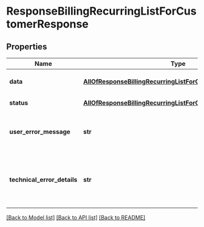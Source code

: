 # ResponseBillingRecurringListForCustomerResponse

## Properties
Name | Type | Description | Notes
------------ | ------------- | ------------- | -------------
**data** | [**AllOfResponseBillingRecurringListForCustomerResponseData**](AllOfResponseBillingRecurringListForCustomerResponseData.md) | API specific response data | [optional] 
**status** | [**AllOfResponseBillingRecurringListForCustomerResponseStatus**](AllOfResponseBillingRecurringListForCustomerResponseStatus.md) | Response status | [optional] 
**user_error_message** | **str** | Error message, in a user readable format | [optional] 
**technical_error_details** | **str** | Technical error details, let us know if you received this. | [optional] 

[[Back to Model list]](../README.md#documentation-for-models) [[Back to API list]](../README.md#documentation-for-api-endpoints) [[Back to README]](../README.md)

